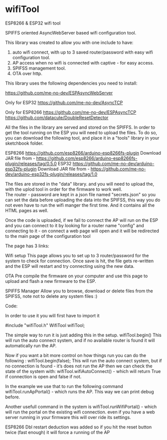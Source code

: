 # wifiTool
ESP8266 &amp; ESP32 wifi tool

SPIFFS oriented AsyncWebServer based wifi configuration tool.

This library was created to allow you with one include to have:
1. auto wifi connect, with up to 3 saved router/password with easy wifi configuration tool.
2. AP access when no wifi is connected with captive - for easy access.
3. SPIFSS management tool.
4. OTA over http.

This library uses the following dependencies you need to install: 

https://github.com/me-no-dev/ESPAsyncWebServer

Only for ESP32 
https://github.com/me-no-dev/AsyncTCP

Only for ESP8266
https://github.com/me-no-dev/ESPAsyncTCP
https://github.com/datacute/DoubleResetDetector


All the files in the library are served and stored on the SPIFFS.
In order to get the tool running on the ESP you will need to upload the files.
To do so, you can download the following tool, and place it in a "tools" library in your sketchbook folder.

ESP8266
https://github.com/esp8266/arduino-esp8266fs-plugin
Download JAR file from - https://github.com/esp8266/arduino-esp8266fs-plugin/releases/tag/0.5.0
ESP32
https://github.com/me-no-dev/arduino-esp32fs-plugin
Download JAR file from - https://github.com/me-no-dev/arduino-esp32fs-plugin/releases/tag/1.0

The files are stored in the "data" library. and you will need to upload the, with the uplod tool 
in order for the firmware to work well.  
The router - password are kept in a json file named "secrets.json" so you can set the data before uploading the 
data into the SPIFSS, this way you do not even have to run the wifi manger the first time.
And it contains all the HTML pages as well. 

Once the code is uploaded, if we fail to connect the AP will run on the ESP and you can connect to it
by looking for a router name "config" and connecting to it - on connect a web page will open and 
it will be redirected to the main page of the configuration tool

The page has 3 links:

Wifi setup
This page allows you to set up to 3 router/password for the system to check for connection.
Once save is hit, the file gets re-written and the ESP will restart and try connecting using the new data.

OTA
Pre compile the firmware on your computer and use this page to upload and flash a new firmware to the ESP.

SPIFFS Manager
Allow you to browse, download or delete files from the SPIFSS, note not to delete any system files :) 


Code:

In order to use it you will first have to import it 

#include "wifiTool.h"
WifiTool wifiTool;

The simple way to run it is just adding this in the setup. 
wifiTool.begin() 
This will run the auto connect system, and if no available router is found it will automatically run the AP.

Now if you want a bit more control on how things run you can do the following :
wifiTool.begin(false);
This will run the auto connect system, but if no connection is found - it’s does not run the AP
then we can check the state of the system with: 
wifiTool.wifiAutoConnect() - which will return True if connection is open and false if not.

In the example we use that to run the following command 
wifiTool.runApPortal() - which runs the AP. 
This way we can print debug before. 

Another usefull command in the system is 
wifiTool.runWifiPortal() - which will run the portal on the existing wifi connection. 
even if you have a web server running in your firmware this will over ride its settings. 


ESP8266 Dbl restart deduction was added so if you hit the reset button twice (fast enough) 
it will force a running of the AP

